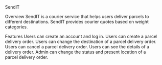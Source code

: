 SendIT

Overview
SendIT is a courier service that helps users deliver parcels to different destinations. SendIT provides courier quotes based on weight categories.

Features
Users can create an account and log in.
Users can create a parcel delivery order.
Users can change the destination of a parcel delivery order.
Users can cancel a parcel delivery order.
Users can see the details of a delivery order.
Admin can change the status and present location of a parcel delivery order.